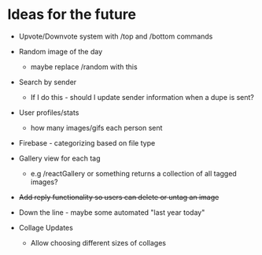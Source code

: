 # Ideas for the future
- Upvote/Downvote system with /top and /bottom commands
- Random image of the day
    - maybe replace /random with this
- Search by sender
    - If I do this - should I update sender information when a dupe is sent?
- User profiles/stats
    - how many images/gifs each person sent
- Firebase - categorizing based on file type
- Gallery view for each tag
    - e.g /reactGallery or something returns a collection of all tagged images?
- ~~Add reply functionality so users can delete or untag an image~~


- Down the line - maybe some automated "last year today"


- Collage Updates
    - Allow choosing different sizes of collages